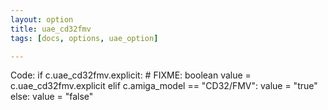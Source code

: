 ```yaml
---
layout: option
title: uae_cd32fmv
tags: [docs, options, uae_option]

---
```


Code:
    if c.uae_cd32fmv.explicit:
        # FIXME: boolean
        value = c.uae_cd32fmv.explicit
    elif c.amiga_model == "CD32/FMV":
        value = "true"
    else:
        value = "false"
